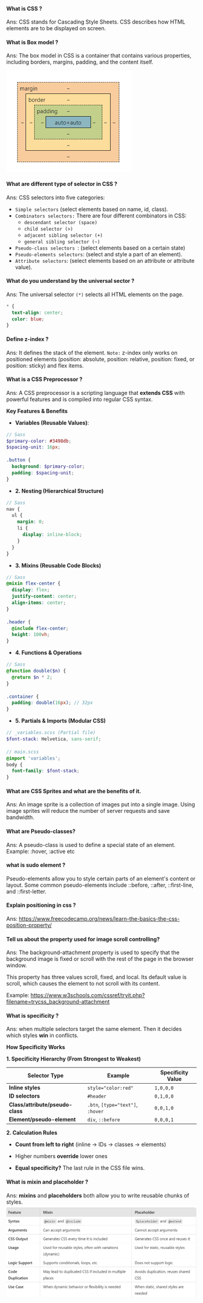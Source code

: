 #### What is CSS ?

Ans: CSS stands for Cascading Style Sheets. CSS describes how HTML elements are to be displayed on screen.

#### What is Box model ?

Ans: The box model in CSS is a container that contains various properties, including borders, margins, padding, and the content itself.

![alt text](image.png)

#### What are different type of selector in CSS ?

Ans: CSS selectors into five categories:

- `Simple selectors` (select elements based on name, id, class).
- `Combinators selectors:`
  There are four different combinators in CSS:
  - `descendant selector (space)`
  - `child selector (>)`
  - `adjacent sibling selector (+)`
  - `general sibling selector (~)`
- `Pseudo-class selectors `: (select elements based on a certain state)
- `Pseudo-elements selectors`: (select and style a part of an element).
- `Attribute selectors`: (select elements based on an attribute or attribute value).

#### What do you understand by the universal sector ?

Ans: The universal selector `(*)` selects all HTML elements on the page.

```css
* {
  text-align: center;
  color: blue;
}
```

#### Define z-index ?

Ans: It defines the stack of the element.
`Note:` z-index only works on positioned elements (position: absolute, position: relative, position: fixed, or position: sticky) and flex items.

#### What is a CSS Preprocessor ?

Ans: A CSS preprocessor is a scripting language that **extends CSS** with powerful features and is compiled into regular CSS syntax.

**Key Features & Benefits**

- **Variables (Reusable Values)**:

```scss
// Sass
$primary-color: #3498db;
$spacing-unit: 16px;

.button {
  background: $primary-color;
  padding: $spacing-unit;
}
```

- **2. Nesting (Hierarchical Structure)**

```scss
// Sass
nav {
  ul {
    margin: 0;
    li {
      display: inline-block;
    }
  }
}
```

- **3. Mixins (Reusable Code Blocks)**

```scss
// Sass
@mixin flex-center {
  display: flex;
  justify-content: center;
  align-items: center;
}

.header {
  @include flex-center;
  height: 100vh;
}
```

- **4. Functions & Operations**

```scss
// Sass
@function double($n) {
  @return $n * 2;
}

.container {
  padding: double(16px); // 32px
}
```

- **5. Partials & Imports (Modular CSS)**

```scss
// _variables.scss (Partial file)
$font-stack: Helvetica, sans-serif;

// main.scss
@import 'variables';
body {
  font-family: $font-stack;
}
```

#### What are CSS Sprites and what are the benefits of it.

Ans: An image sprite is a collection of images put into a single image. Using image sprites will reduce the number of server requests and save bandwidth.

#### What are Pseudo-classes?

Ans: A pseudo-class is used to define a special state of an element.
Example: :hover, :active etc

#### what is sudo element ?

Pseudo-elements allow you to style certain parts of an element's content or layout.
Some common pseudo-elements include ::before, ::after, ::first-line, and ::first-letter.

#### Explain positioning in css ?

Ans: https://www.freecodecamp.org/news/learn-the-basics-the-css-position-property/

#### Tell us about the property used for image scroll controlling?

Ans: The background-attachment property is used to specify that the background image is fixed or scroll with the rest of the page in the browser window.

This property has three values scroll, fixed, and local. Its default value is scroll, which causes the element to not scroll with its content.

Example:
https://www.w3schools.com/cssref/tryit.php?filename=trycss_background-attachment

#### What is specificity ?

Ans: when multiple selectors target the same element. Then it decides which styles **win** in conflicts.

**How Specificity Works**

**1. Specificity Hierarchy (From Strongest to Weakest)**

| Selector Type                    | Example                           | Specificity Value |
| -------------------------------- | --------------------------------- | ----------------- |
| **Inline styles**                | `style="color:red"`               | `1,0,0,0`         |
| **ID selectors**                 | `#header`                         | `0,1,0,0`         |
| **Class/attribute/pseudo-class** | `.btn`, `[type="text"]`, `:hover` | `0,0,1,0`         |
| **Element/pseudo-element**       | `div`, `::before`                 | `0,0,0,1`         |

**2. Calculation Rules**

- **Count from left to right** (inline → IDs → classes → elements)

- Higher numbers **override** lower ones

- **Equal specificity?** The last rule in the CSS file wins.

#### What is mixin and placeholder ?

Ans: **mixins** and **placeholders** both allow you to write reusable chunks of styles.
![alt text](image-1.png)
